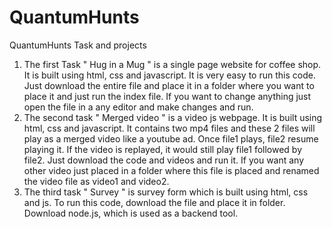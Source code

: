 # QuantumHunts
QuantumHunts Task and projects
1. The first Task " Hug in a Mug " is a single page website for coffee shop. It is built using html, css and javascript. It is very easy to run this code. Just download the entire file and place it in a folder where you want to place it and just run the index file. If you want to change anything just open the file in a any editor and make changes and run.
2. The second task " Merged video " is a video js webpage.  It is built using html, css and javascript. It contains two mp4 files and these 2 files will play as a merged video like a youtube ad. Once file1 plays, file2 resume playing it. If the video is replayed, it would still play file1 followed by file2. Just download the code and videos and run it. If you want any other video just placed in a folder where this file is placed and renamed the video file as video1 and video2.
3. The third task " Survey " is survey form which is built using html, css and js. To run this code, download the file and place it in folder. Download node.js, which is used as a backend tool.
